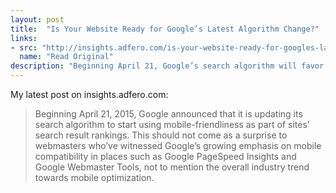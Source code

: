 ```yaml
---
layout: post
title:  "Is Your Website Ready for Google’s Latest Algorithm Change?"
links: 
- src: "http://insights.adfero.com/is-your-website-ready-for-googles-latest-algorithm-change/"
  name: "Read Original"
description: "Beginning April 21, Google’s search algorithm will favor mobile-friendly websites. The good news? Most modern websites are mobile-friendly to begin with."
---
```


My latest post on insights.adfero.com:

> Beginning April 21, 2015, Google announced that it is updating its search algorithm to start using mobile-friendliness as part of sites’ search result rankings. This should not come as a surprise to webmasters who’ve witnessed Google’s growing emphasis on mobile compatibility in places such as Google PageSpeed Insights and Google Webmaster Tools, not to mention the overall industry trend towards mobile optimization.